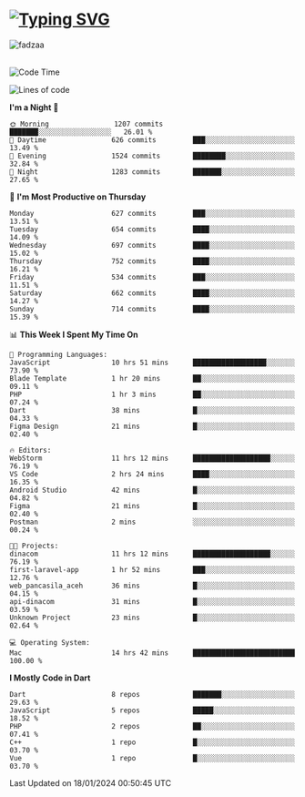 
<h1 align="left"><a href="https://git.io/typing-svg"><img src="https://readme-typing-svg.demolab.com?font=Fira+Code&pause=1000&color=F7F7F7&random=false&width=600&lines=Hi+%F0%9F%91%8B%2C+I'm+Fattah+Anggit+Al+Dzakwan;Junior+Software+Developer+from+SMK+Raden+Umar+Said" alt="Typing SVG" /></a></h1>


<div align="left" display="flex"> 
  <img src="https://komarev.com/ghpvc/?username=fadzaa&label=Profile%20views&color=0e75b6&style=flat" alt="fadzaa" /> 
</div>

<br/>

<!--START_SECTION:waka-->
![Code Time](http://img.shields.io/badge/Code%20Time-259%20hrs%2033%20mins-blue)

![Lines of code](https://img.shields.io/badge/From%20Hello%20World%20I%27ve%20Written-707.5%20thousand%20lines%20of%20code-blue)

**I'm a Night 🦉** 

```text
🌞 Morning                1207 commits        ███████░░░░░░░░░░░░░░░░░░   26.01 % 
🌆 Daytime                626 commits         ███░░░░░░░░░░░░░░░░░░░░░░   13.49 % 
🌃 Evening                1524 commits        ████████░░░░░░░░░░░░░░░░░   32.84 % 
🌙 Night                  1283 commits        ███████░░░░░░░░░░░░░░░░░░   27.65 % 
```
📅 **I'm Most Productive on Thursday** 

```text
Monday                   627 commits         ███░░░░░░░░░░░░░░░░░░░░░░   13.51 % 
Tuesday                  654 commits         ████░░░░░░░░░░░░░░░░░░░░░   14.09 % 
Wednesday                697 commits         ████░░░░░░░░░░░░░░░░░░░░░   15.02 % 
Thursday                 752 commits         ████░░░░░░░░░░░░░░░░░░░░░   16.21 % 
Friday                   534 commits         ███░░░░░░░░░░░░░░░░░░░░░░   11.51 % 
Saturday                 662 commits         ████░░░░░░░░░░░░░░░░░░░░░   14.27 % 
Sunday                   714 commits         ████░░░░░░░░░░░░░░░░░░░░░   15.39 % 
```


📊 **This Week I Spent My Time On** 

```text
💬 Programming Languages: 
JavaScript               10 hrs 51 mins      ██████████████████░░░░░░░   73.90 % 
Blade Template           1 hr 20 mins        ██░░░░░░░░░░░░░░░░░░░░░░░   09.11 % 
PHP                      1 hr 3 mins         ██░░░░░░░░░░░░░░░░░░░░░░░   07.24 % 
Dart                     38 mins             █░░░░░░░░░░░░░░░░░░░░░░░░   04.33 % 
Figma Design             21 mins             █░░░░░░░░░░░░░░░░░░░░░░░░   02.40 % 

🔥 Editors: 
WebStorm                 11 hrs 12 mins      ███████████████████░░░░░░   76.19 % 
VS Code                  2 hrs 24 mins       ████░░░░░░░░░░░░░░░░░░░░░   16.35 % 
Android Studio           42 mins             █░░░░░░░░░░░░░░░░░░░░░░░░   04.82 % 
Figma                    21 mins             █░░░░░░░░░░░░░░░░░░░░░░░░   02.40 % 
Postman                  2 mins              ░░░░░░░░░░░░░░░░░░░░░░░░░   00.24 % 

🐱‍💻 Projects: 
dinacom                  11 hrs 12 mins      ███████████████████░░░░░░   76.19 % 
first-laravel-app        1 hr 52 mins        ███░░░░░░░░░░░░░░░░░░░░░░   12.76 % 
web_pancasila_aceh       36 mins             █░░░░░░░░░░░░░░░░░░░░░░░░   04.15 % 
api-dinacom              31 mins             █░░░░░░░░░░░░░░░░░░░░░░░░   03.59 % 
Unknown Project          23 mins             █░░░░░░░░░░░░░░░░░░░░░░░░   02.64 % 

💻 Operating System: 
Mac                      14 hrs 42 mins      █████████████████████████   100.00 % 
```

**I Mostly Code in Dart** 

```text
Dart                     8 repos             ███████░░░░░░░░░░░░░░░░░░   29.63 % 
JavaScript               5 repos             █████░░░░░░░░░░░░░░░░░░░░   18.52 % 
PHP                      2 repos             ██░░░░░░░░░░░░░░░░░░░░░░░   07.41 % 
C++                      1 repo              █░░░░░░░░░░░░░░░░░░░░░░░░   03.70 % 
Vue                      1 repo              █░░░░░░░░░░░░░░░░░░░░░░░░   03.70 % 
```




 Last Updated on 18/01/2024 00:50:45 UTC
<!--END_SECTION:waka-->
